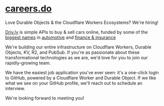# [careers.do](https://careers.do)
Love Durable Objects &amp; the Cloudflare Workers Ecosystems?  We're hiring!

[Driv.ly](https://driv.ly) is simple APIs to buy & sell cars online, funded by some of the [biggest names](https://twitter.com/TurnerNovak) in [automotive](https://fontinalis.com/team/#bill-ford) and [finance & insurance](https://www.detroit.vc)

We're building our entire infrastructure on Cloudflare Workers, Durable Objects, KV, R2, and PubSub.  If you're as passionate about these transformational technologies as we are, we'd love for you to join our rapidly-growing team.

We have the easiest job application you've ever seen: it's a one-click login to GitHub, powered by a Cloudflare Worker and Durable Object.  If we like what we see on your GitHub profile, we'll reach out to schedule an interview.

We're looking forward to meeting you!
